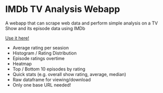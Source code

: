 # IMDb TV Analysis Webapp
A webapp that can scrape web data and perform simple analysis on a TV Show and its episode data using IMDb

[Use it here!](https://mattni-imdb-tv.streamlit.app/)
- Average rating per seasion
- Histogram / Rating Distribution
- Episode ratings overtime
- Heatmap
- Top / Bottom 10 episodes by rating
- Quick stats (e.g. overall show rating, average, median)
- Raw dataframe for viewing/download
- Only one base URL needed!
